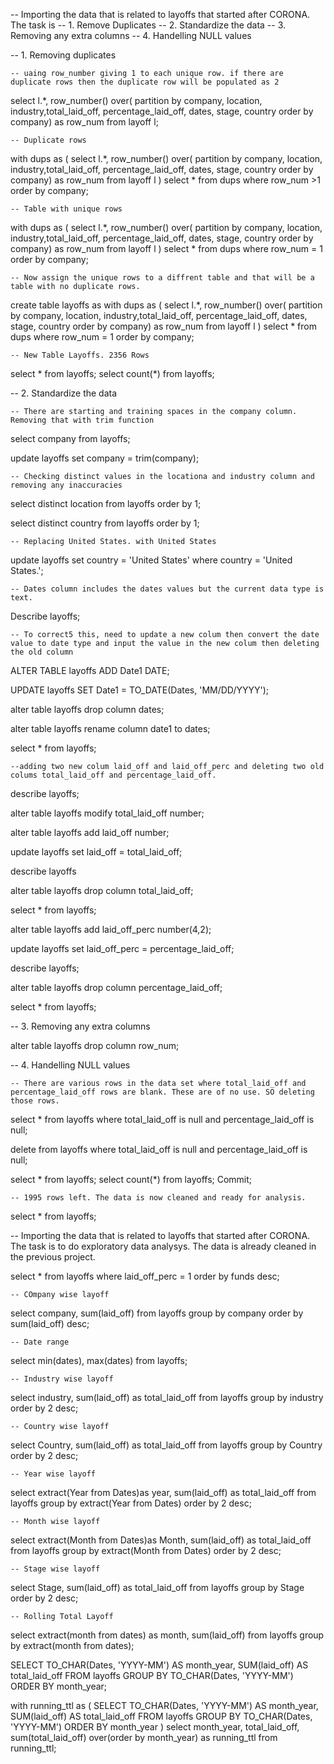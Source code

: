 -- Importing the data that is related to layoffs that started after CORONA. The task is 
-- 1. Remove Duplicates
-- 2. Standardize the data
-- 3. Removing any extra columns 
-- 4. Handelling NULL values

-- 1. Removing duplicates

    -- uaing row_number giving 1 to each unique row. if there are duplicate rows then the duplicate row will be populated as 2
select l.*,
row_number() over( partition by company, location, industry,total_laid_off, percentage_laid_off, dates, stage, country order by company) as row_num
from layoff l;


    -- Duplicate rows
with dups as 
(
select l.*,
row_number() over( partition by company, location, industry,total_laid_off, percentage_laid_off, dates, stage, country order by company) as row_num
from layoff l
)
select * from dups where row_num >1
order by company;


    -- Table with unique rows  
with dups as 
(
select l.*,
row_number() over( partition by company, location, industry,total_laid_off, percentage_laid_off, dates, stage, country order by company) as row_num
from layoff l
)
select * from dups where row_num = 1
order by company;   


    -- Now assign the unique rows to a diffrent table and that will be a table with no duplicate rows. 
create table layoffs as
with dups as 
(
select l.*,
row_number() over( partition by company, location, industry,total_laid_off, percentage_laid_off, dates, stage, country order by company) as row_num
from layoff l
)
select * from dups where row_num = 1
order by company;

    -- New Table Layoffs. 2356 Rows
select * from layoffs;
select count(*) from layoffs;



-- 2. Standardize the data

    -- There are starting and training spaces in the company column. Removing that with trim function

select company from layoffs;

update layoffs
set company = trim(company);

    -- Checking distinct values in the locationa and industry column and removing any inaccuracies
    
select 
    distinct location 
from layoffs
order by 1;

select 
    distinct country 
from layoffs
order by 1;

    -- Replacing United States. with United States

update layoffs
set country = 'United States'
where country = 'United States.';

    -- Dates column includes the dates values but the current data type is text. 

Describe layoffs;

    -- To correct5 this, need to update a new colum then convert the date value to date type and input the value in the new colum then deleting the old column
    
ALTER TABLE layoffs
ADD Date1 DATE;

UPDATE layoffs
SET Date1 = TO_DATE(Dates, 'MM/DD/YYYY');

alter table layoffs
drop column dates;

alter table layoffs
rename column date1 to dates;

select * from layoffs;


    --adding two new colum laid_off and laid_off_perc and deleting two old colums total_laid_off and percentage_laid_off.

describe layoffs;

alter table layoffs
modify total_laid_off number;

alter table layoffs
add laid_off number;

update  layoffs
set laid_off = total_laid_off;

describe layoffs

alter table layoffs
drop column total_laid_off;

select * from layoffs;


alter table layoffs
add laid_off_perc number(4,2);

update layoffs
set laid_off_perc = percentage_laid_off;

describe layoffs;

alter table layoffs
drop column percentage_laid_off;

select * from layoffs;


-- 3. Removing any extra columns 

alter table layoffs
drop column row_num;

-- 4. Handelling NULL values

    -- There are various rows in the data set where total_laid_off and percentage_laid_off rows are blank. These are of no use. SO deleting those rows.
select * from layoffs
where total_laid_off is null and 
    percentage_laid_off is null;
    
delete from layoffs
where total_laid_off is null and 
    percentage_laid_off is null;
    
select * from layoffs;
select count(*) from layoffs;
Commit;

    -- 1995 rows left. The data is now cleaned and ready for analysis.
    
select * from layoffs; 



-- Importing the data that is related to layoffs that started after CORONA. The task is to do exploratory data analysys. The data is already cleaned in the previous project. 

select * from layoffs
where laid_off_perc = 1
order by funds desc;

    -- COmpany wise layoff
select 
    company,
    sum(laid_off)
from layoffs
group by company
order by sum(laid_off) desc;

    -- Date range 
select 
    min(dates),
    max(dates)
from layoffs;

    -- Industry wise layoff
select 
    industry,
    sum(laid_off) as total_laid_off
from layoffs
group by industry
order by 2 desc;

    -- Country wise layoff
select 
    Country,
    sum(laid_off) as total_laid_off
from layoffs
group by Country
order by 2 desc;

    -- Year wise layoff
select 
    extract(Year from Dates)as year,
    sum(laid_off) as total_laid_off
from layoffs
group by extract(Year from Dates)
order by 2 desc;    
    
    -- Month wise layoff
select 
    extract(Month from Dates)as Month,
    sum(laid_off) as total_laid_off
from layoffs
group by extract(Month from Dates)
order by 2 desc;   


    -- Stage wise layoff
select 
    Stage,
    sum(laid_off) as total_laid_off
from layoffs
group by Stage
order by 2 desc;


    -- Rolling Total Layoff


select 
    extract(month from dates) as month,
    sum(laid_off)
from layoffs
group by extract(month from dates);


SELECT 
    TO_CHAR(Dates, 'YYYY-MM') AS month_year,
    SUM(laid_off) AS total_laid_off
FROM 
    layoffs
GROUP BY 
    TO_CHAR(Dates, 'YYYY-MM')
ORDER BY 
    month_year;
    
with running_ttl as
(
SELECT 
    TO_CHAR(Dates, 'YYYY-MM') AS month_year,
    SUM(laid_off) AS total_laid_off
FROM 
    layoffs
GROUP BY 
    TO_CHAR(Dates, 'YYYY-MM')
ORDER BY 
    month_year
)
select 
    month_year,
    total_laid_off,
    sum(total_laid_off) over(order by month_year) as running_ttl
from running_ttl;
